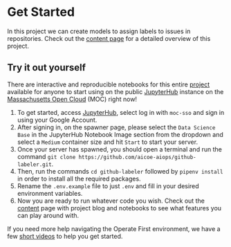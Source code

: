 # Get Started

In this project we can create models to assign labels to issues in repositories. Check out the [content page](content.md) for a detailed overview of this project.

## Try it out yourself

There are interactive and reproducible notebooks for this entire [project](https://github.com/aicoe-aiops/github-labeler) available for anyone to start using on the public [JupyterHub](https://jupyterhub-opf-jupyterhub.apps.zero.massopen.cloud/hub/login) instance on the [Massachusetts Open Cloud](https://massopen.cloud/) (MOC) right now!

1. To get started, access [JupyterHub](https://jupyterhub-opf-jupyterhub.apps.zero.massopen.cloud/), select log in with `moc-sso` and sign in using your Google Account.
2. After signing in, on the spawner page, please select the `Data Science Base` in the JupyterHub Notebook Image section from the dropdown and select a `Medium` container size and hit `Start` to start your server.
3. Once your server has spawned, you should open a terminal and run the command `git clone https://github.com/aicoe-aiops/github-labeler.git`.
4. Then, run the commands `cd github-labeler` followed by `pipenv install` in order to install all the required packages.
5. Rename the `.env.example` file to just `.env` and fill in your desired environment variables.
5. Now you are ready to run whatever code you wish. Check out the [content](./content.md) page with project blog and notebooks to see what features you can play around with.


If you need more help navigating the Operate First environment, we have a few [short videos](https://www.youtube.com/playlist?list=PL8VBRDTElCWpneB4dBu4u1kHElZVWfAwW) to help you get started.
